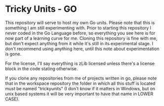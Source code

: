 # Tricky Units - GO

This repository will serve to host my own Go units.
Please note that this is something I am still experimenting with.
Prior to starting this repository I never coded in the Go Language before, so everything you see here is for now part of a learning curve for me.
Cloning this repository is fine with me, but don't expect anything from it while it's still in its experimental stage.
I don't recommend using anything here, until this note about experimentation is gone.

For the license, I'll say everything is zLib licensed unless there's a license block in the code stating otherwise.

If you clone any repositories from me of projects written in go, please note that in the workspace repository the folder in which all this stuff is located must be named "trickyunits" (I don't know if it matters in Windows, but on unix based systems it will be very important to have that name in LOWER CASE).



